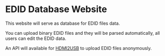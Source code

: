 EDID Database Website
===============

This website will serve as database for EDID files data.

You can upload binary EDID files and they will be parsed automatically, all users can edit the EDID data.

An API will available for [HDMI2USB](https://github.com/timvideos/HDMI2USB) to upload EDID files anonymously.
